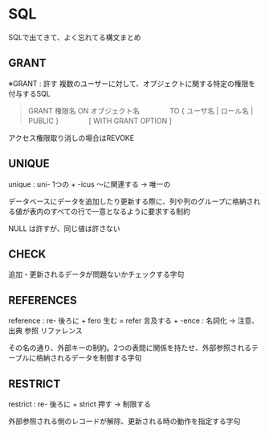 # SQL

SQLで出てきて、よく忘れてる構文まとめ

## GRANT

※GRANT : 許す
複数のユーザーに対して、オブジェクトに関する特定の権限を付与するSQL

> GRANT 権限名 ON オブジェクト名
>　　　　TO { ユーザ名 | ロール名 | PUBLIC }
>　　　　[ WITH GRANT OPTION ]

アクセス権限取り消しの場合はREVOKE

## UNIQUE

unique : uni- 1つの + -icus  ～に関連する -> 唯一の

データベースにデータを追加したり更新する際に、列や列のグループに格納される値が表内のすべての行で一意となるように要求する制約

NULL は許すが、同じ値は許さない

## CHECK

追加・更新されるデータが問題ないかチェックする字句

## REFERENCES

reference : re- 後ろに + fero 生む = refer 言及する + -ence : 名詞化 ->  注意、出典  参照 リファレンス

その名の通り、外部キーの制約。2つの表間に関係を持たせ、外部参照されるテーブルに格納されるデータを制御する字句

## RESTRICT 

restrict : re- 後ろに + strict 押す -> 制限する

外部参照される側のレコードが解除、更新される時の動作を指定する字句
